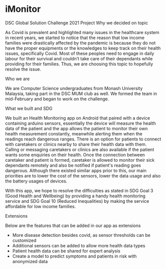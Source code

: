 # iMonitor
DSC Global Solution Challenge 2021 Project
Why we decided on topic

As Covid is prevalent and highlighted many issues in the healthcare system in recent years, we started to notice that the reason that low income families were drastically affected
by the pandemic is because they do not have the proper equipments or the knowledges to keep track on their health issues, specifically Covid. Most of these peoples need to engage 
in daily labour for their survival and couldn’t take care of their dependants while providing for their families. Thus, we are choosing this topic to hopefully resolve the issue.



Who we are

We are Computer Science undergraduates from Monash University Malaysia, taking part in the DSC MUM club as well. We formed the team in mid-February and began to work on the challenge.



What we built and SDG

We built an Health Monitoring app on Android that paired with a device containing arduino sensors, essentially the device will measure the health data of the patient and the app allows 
the patient to monitor their own health measurement constantly, meanwhile alerting them when the readings reach dangerous ranges. There is an option for patients to connect with 
caretakers or clinics nearby to share their health data with them. Calling or messaging caretakers or clinics are also available if the patient wants some enquiries on their health. 
Once the connection between caretaker and patient is formed, caretaker is allowed to monitor their sick dependants remotely and also be notified if patient's reading goes dangerous. 
Although there existed similar apps prior to this, our main priorities are to lower the cost of the sensors, lower the data usage and also the battery usages of devices. 

With this app, we hope to resolve the difficulties as stated in SDG Goal 3 (Good Health and Wellbeing) by providing a handy health monitoring service and SDG Goal 10 (Reduced Inequalities) 
by making the service affordable for low income families.



Extensions

Below are the features that can be added in our app as extensions
- More disease detection besides covid, as sensor thresholds can be customized
- Additional sensors can be added to allow more health data types
- Patient health data can be shared for expert analysis
- Create a model to predict symptoms and patients in risk with anonymized data
